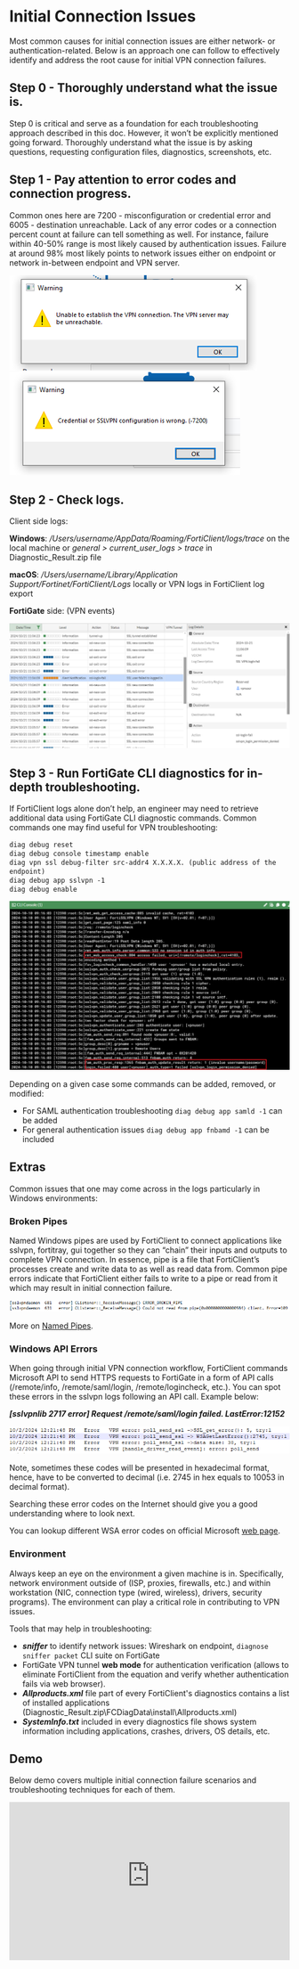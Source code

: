 # Initial Connection Issues

Most common causes for initial connection issues are either network- or authentication-related. Below is an approach one can follow to effectively identify and address the root cause for initial VPN connection failures.

## Step 0 - Thoroughly understand what the issue is.

Step 0 is critical and serve as a foundation for each troubleshooting approach described in this doc. However, it won’t be explicitly mentioned going forward. 
Thoroughly understand what the issue is by asking questions, requesting configuration files, diagnostics, screenshots, etc. 

## Step 1 - Pay attention to error codes and connection progress.

Common ones here are 7200 - misconfiguration or credential error and 6005 - destination unreachable. Lack of any error codes or a connection percent count at failure can tell something as well. For instance, failure within 40-50% range is most likely caused by authentication issues. Failure at around 98% most likely points to network issues either on endpoint or network in-between endpoint and VPN server.

![Destination Unreachable](assets/unreachable.png)
![Configuration or Credential Error](assets/configerror.png)

## Step 2 - Check logs.

Client side logs:

**Windows**: */Users/username/AppData/Roaming/FortiClient/logs/trace* on the local machine or *general > current_user_logs > trace* in Diagnostic_Result.zip file

**macOS**: */Users/username/Library/Application Support/Fortinet/FortiClient/Logs* locally or VPN logs in FortiClient log export

**FortiGate** side: (VPN events)

![FortiGate VPN Events](assets/User%20login%20failed.png)

## Step 3 - Run FortiGate CLI diagnostics for in-depth troubleshooting.

If FortiClient logs alone don’t help, an engineer may need to retrieve additional data using FortiGate CLI diagnostic commands. Common commands one may find useful for VPN troubleshooting:

```
diag debug reset
diag debug console timestamp enable
diag vpn ssl debug-filter src-addr4 X.X.X.X. (public address of the endpoint)
diag debug app sslvpn -1
diag debug enable
```

![FortiGate diagnostics](assets/fosdebugs.png)

Depending on a given case some commands can be added, removed, or modified:

- For SAML authentication troubleshooting ```diag debug app samld -1``` can be added
- For general authentication issues ```diag debug app fnbamd -1``` can be included

## Extras

Common issues that one may come across in the logs particularly in Windows environments:

### Broken Pipes

Named Windows pipes are used by FortiClient to connect applications like sslvpn, fortitray, gui together so they can “chain” their inputs and outputs to complete VPN connection. In essence, pipe is a file that FortiClient’s processes create and write data to as well as read data from. Common pipe errors indicate that FortiClient either fails to write to a pipe or read from it which may result in initial connection failure.

![Broken Pipe](assets/broken%20pipe.png)

More on [Named Pipes](https://learn.microsoft.com/en-us/windows/win32/ipc/named-pipes).

### Windows API Errors

When going through initial VPN connection workflow, FortiClient commands Microsoft API to send HTTPS requests to FortiGate in a form of API calls (/remote/info, /remote/saml/login, /remote/logincheck, etc.). You can spot these errors in the sslvpn logs following an API call. Example below:

***[sslvpnlib 2717 error] Request /remote/saml/login failed. LastError:12152***

![WSA Error](assets/wsaerror.png)

Note, sometimes these codes will be presented in hexadecimal format, hence, have to be converted to decimal (i.e. 2745 in hex equals to 10053 in decimal format).

Searching these error codes on the Internet should give you a good understanding where to look next.

You can lookup different WSA error codes on official Microsoft [web page](https://learn.microsoft.com/en-us/windows/win32/winsock/windows-sockets-error-codes-2).

### Environment

Always keep an eye on the environment a given machine is in. Specifically, network environment outside of (ISP, proxies, firewalls, etc.) and within workstation (NIC, connection type (wired, wireless), drivers, security programs). The environment can play a critical role in contributing to VPN issues.

Tools that may help in troubleshooting:

- ***sniffer*** to identify network issues: Wireshark on endpoint, ```diagnose sniffer packet``` CLI suite on FortiGate
- FortiGate VPN tunnel **web mode** for authentication verification (allows to eliminate FortiClient from the equation and verify whether authentication fails via web browser).
- ***Allproducts.xml*** file part of every FortiClient's diagnostics contains a list of installed applications (Diagnostic_Result.zip\FCDiagData\install\Allproducts.xml)
- ***SystemInfo.txt*** included in every diagnostics file shows system information including applications, crashes, drivers, OS details, etc.

## Demo

Below demo covers multiple initial connection failure scenarios and troubleshooting techniques for each of them.

<div style="max-width: 640px"><div style="position: relative; padding-bottom: 56.25%; height: 0; overflow: hidden;"><iframe src="https://fortinet-my.sharepoint.com/personal/vpolovnikov_fortinet-us_com/_layouts/15/embed.aspx?UniqueId=3d412b8b-1af2-468d-8a93-14f953f5b0bf&embed=%7B%22ust%22%3Atrue%2C%22hv%22%3A%22CopyEmbedCode%22%7D&referrer=StreamWebApp&referrerScenario=EmbedDialog.Create" width="640" height="360" frameborder="0" scrolling="no" allowfullscreen title="Demos-20241021_102111-Meeting Recording.mp4" style="border:none; position: absolute; top: 0; left: 0; right: 0; bottom: 0; height: 100%; max-width: 100%;"></iframe></div></div>